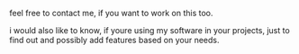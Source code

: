 feel free to contact me, if you want to work on this too.

i would also like to know, if youre using my software in your projects, just to find out and possibly add features based on your needs.
